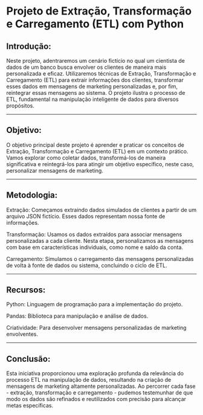 # Projeto de Extração, Transformação e Carregamento (ETL) com Python


## Introdução:

Neste projeto, adentraremos um cenário fictício no qual um cientista de dados de um banco busca envolver os clientes de maneira mais personalizada e eficaz. Utilizaremos técnicas de Extração, Transformação e Carregamento (ETL) para extrair informações dos clientes, transformar esses dados em mensagens de marketing personalizadas e, por fim, reintegrar essas mensagens ao sistema. O projeto ilustra o processo de ETL, fundamental na manipulação inteligente de dados para diversos propósitos.

---

## Objetivo:

O objetivo principal deste projeto é aprender e praticar os conceitos de Extração, Transformação e Carregamento (ETL) em um contexto prático. Vamos explorar como coletar dados, transformá-los de maneira significativa e reintegrá-los para atingir um objetivo específico, neste caso, personalizar mensagens de marketing.

---

## Metodologia:

Extração: Começamos extraindo dados simulados de clientes a partir de um arquivo JSON fictício. Esses dados representam nossa fonte de informações.

Transformação: Usamos os dados extraídos para associar mensagens personalizadas a cada cliente. Nesta etapa, personalizamos as mensagens com base em características individuais, como nome e saldo da conta.

Carregamento: Simulamos o carregamento das mensagens personalizadas de volta à fonte de dados ou sistema, concluindo o ciclo de ETL.

---

## Recursos:

Python: Linguagem de programação para a implementação do projeto.

Pandas: Biblioteca para manipulação e análise de dados.

Criatividade: Para desenvolver mensagens personalizadas de marketing envolventes.

---

## Conclusão:

Esta iniciativa proporcionou uma exploração profunda da relevância do processo ETL na manipulação de dados, resultando na criação de mensagens de marketing altamente personalizadas. Ao percorrer cada fase - extração, transformação e carregamento - pudemos testemunhar de que modo os dados são refinados e reutilizados com precisão para alcançar metas específicas.
